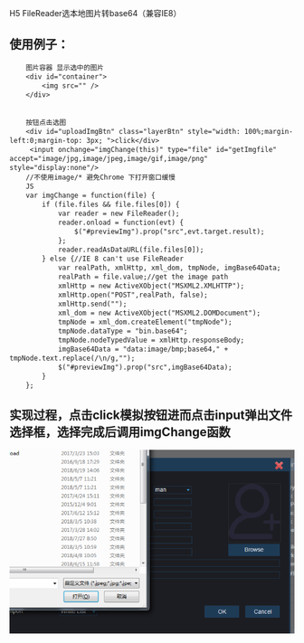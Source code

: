 H5 FileReader选本地图片转base64（兼容IE8）

<h2>使用例子：</h2>

		图片容器 显示选中的图片
 		<div id="container">
			<img src="" />
 		</div>
 
 
 		按钮点击选图
 		<div id="uploadImgBtn" class="layerBtn" style="width: 100%;margin-left:0;margin-top: 3px; ">click</div>
		 <input onchange="imgChange(this)" type="file" id="getImgfile" accept="image/jpg,image/jpeg,image/gif,image/png" style="display:none"/>
		//不使用image/* 避免Chrome 下打开窗口缓慢		
		JS
		var imgChange = function(file) {
			if (file.files && file.files[0]) {
				var reader = new FileReader();
				reader.onload = function(evt) {
					$("#previewImg").prop("src",evt.target.result);
				};
				reader.readAsDataURL(file.files[0]);
			} else {//IE 8 can't use FileReader
				var realPath, xmlHttp, xml_dom, tmpNode, imgBase64Data;
				realPath = file.value;//get the image path
				xmlHttp = new ActiveXObject("MSXML2.XMLHTTP");
				xmlHttp.open("POST",realPath, false);
				xmlHttp.send("");
				xml_dom = new ActiveXObject("MSXML2.DOMDocument");
				tmpNode = xml_dom.createElement("tmpNode");
				tmpNode.dataType = "bin.base64";
				tmpNode.nodeTypedValue = xmlHttp.responseBody;
				imgBase64Data = "data:image/bmp;base64," + tmpNode.text.replace(/\n/g,"");
				$("#previewImg").prop("src",imgBase64Data);
			}
		};

<h2>实现过程，点击click模拟按钮进而点击input弹出文件选择框，选择完成后调用imgChange函数</h2>
		
<img src="img.png">
